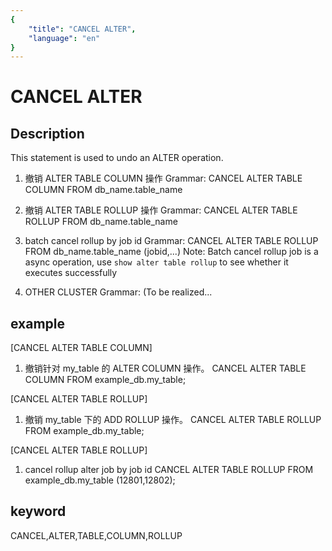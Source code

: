 ```yaml
---
{
    "title": "CANCEL ALTER",
    "language": "en"
}
---
```


<!-- 
Licensed to the Apache Software Foundation (ASF) under one
or more contributor license agreements.  See the NOTICE file
distributed with this work for additional information
regarding copyright ownership.  The ASF licenses this file
to you under the Apache License, Version 2.0 (the
"License"); you may not use this file except in compliance
with the License.  You may obtain a copy of the License at

  http://www.apache.org/licenses/LICENSE-2.0

Unless required by applicable law or agreed to in writing,
software distributed under the License is distributed on an
"AS IS" BASIS, WITHOUT WARRANTIES OR CONDITIONS OF ANY
KIND, either express or implied.  See the License for the
specific language governing permissions and limitations
under the License.
-->

# CANCEL ALTER

## Description

This statement is used to undo an ALTER operation.

1. 撤销 ALTER TABLE COLUMN 操作
Grammar:
CANCEL ALTER TABLE COLUMN
FROM db_name.table_name

2. 撤销 ALTER TABLE ROLLUP 操作
Grammar:
CANCEL ALTER TABLE ROLLUP
FROM db_name.table_name

3. batch cancel rollup by job id
    Grammar:
        CANCEL ALTER TABLE ROLLUP
                FROM db_name.table_name (jobid,...)
    Note:
        Batch cancel rollup job is a async operation, use `show alter table rollup` to see whether it executes successfully

2. OTHER CLUSTER
Grammar:
(To be realized...

## example

[CANCEL ALTER TABLE COLUMN]

1. 撤销针对 my_table 的 ALTER COLUMN 操作。
CANCEL ALTER TABLE COLUMN
FROM example_db.my_table;

[CANCEL ALTER TABLE ROLLUP]

1. 撤销 my_table 下的 ADD ROLLUP 操作。
CANCEL ALTER TABLE ROLLUP
FROM example_db.my_table;

[CANCEL ALTER TABLE ROLLUP]

1. cancel rollup alter job by job id
CANCEL ALTER TABLE ROLLUP
FROM example_db.my_table (12801,12802);

## keyword

CANCEL,ALTER,TABLE,COLUMN,ROLLUP

